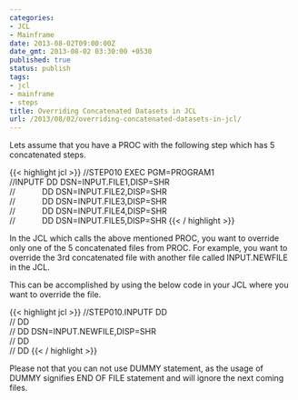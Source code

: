 ```yaml
---
categories:
- JCL
- Mainframe
date: 2013-08-02T09:00:00Z
date_gmt: 2013-08-02 03:30:00 +0530
published: true
status: publish
tags:
- jcl
- mainframe
- steps
title: Overriding Concatenated Datasets in JCL
url: /2013/08/02/overriding-concatenated-datasets-in-jcl/
---
```


Lets assume that you have a PROC with the following step which has 5 concatenated steps.

{{< highlight jcl >}}
//STEP010 EXEC PGM=PROGRAM1  
//INPUTF      DD DSN=INPUT.FILE1,DISP=SHR  
//            DD DSN=INPUT.FILE2,DISP=SHR  
//            DD DSN=INPUT.FILE3,DISP=SHR  
//            DD DSN=INPUT.FILE4,DISP=SHR  
//            DD DSN=INPUT.FILE5,DISP=SHR
{{< / highlight >}}

In the JCL which calls the above mentioned PROC, you want to override only one of the 5 concatenated files from PROC. For example, you want to override the 3rd concatenated file with another file called INPUT.NEWFILE in the JCL.

This can be accomplished by using the below code in your JCL where you want to override the file.

{{< highlight jcl >}}
//STEP010.INPUTF   DD  
//                 DD  
//                 DD DSN=INPUT.NEWFILE,DISP=SHR  
//                 DD  
//                 DD
{{< / highlight >}}

Please not that you can not use DUMMY statement, as the usage of DUMMY signifies END OF FILE statement and will ignore the next coming files.
